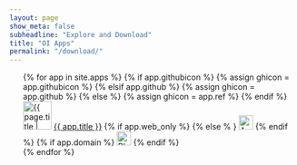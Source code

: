 ```yaml
---
layout: page
show_meta: false
subheadline: "Explore and Download"
title: "OI Apps"
permalink: "/download/"
---
```

<ul style="list-style: none;">
    {% for app in site.apps %}
		<!-- 1:{{app.githubicon}} 2:app.github 3:app.ref -->
		{% if app.githubicon %}
		{% assign ghicon = app.githubicon %}
		{% elsif app.github %}
		{% assign ghicon = app.github %}
		{% else %}
		{% assign ghicon = app.ref %}
		{% endif %}
		<li><img src="https://raw.githubusercontent.com/openintents/{{ ghicon }}/master/promotion/icons/ic_launcher_{{ghicon}}_512.png" width="50" alt="{{ page.title | escape_once }}"/>
		<a href="{{ site.url }}/{{ app.ref}}">{{ app.title }}</a>
		{% if app.web_only %}
		{% else % }
		<img src="https://raw.githubusercontent.com/openintents/openintents.github.io/master/images/android.png" width="25" alt="Android"/>
		{% endif %}
		{% if app.domain %}
		<img src="https://raw.githubusercontent.com/openintents/openintents.github.io/master/images/blockstack.png" width="25" alt="Blockstack"/>
		{% endif %}
		</li>
    {% endfor %}
</ul>
